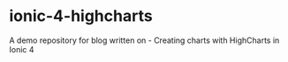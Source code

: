 # ionic-4-highcharts
A demo repository for blog written on - Creating charts with HighCharts in Ionic 4
